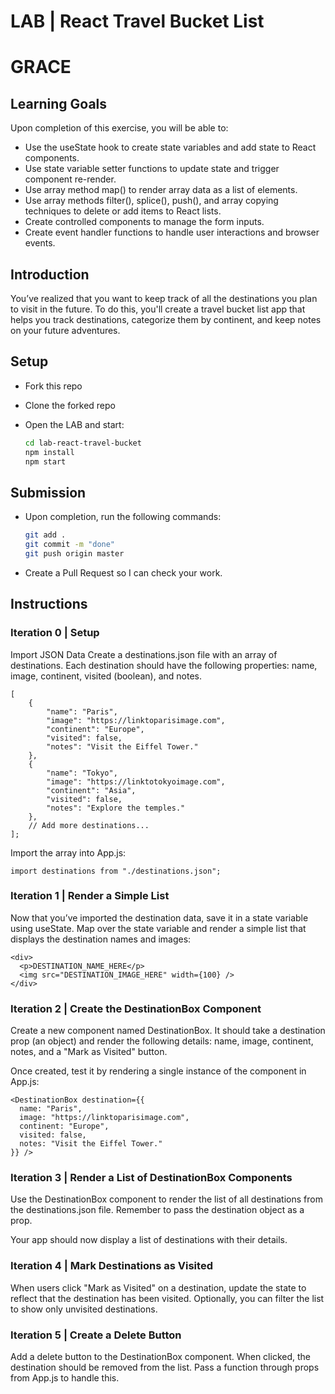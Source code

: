 # LAB | React Travel Bucket List
# GRACE

## Learning Goals

Upon completion of this exercise, you will be able to:

- Use the useState hook to create state variables and add state to React components.
- Use state variable setter functions to update state and trigger component re-render.
- Use array method map() to render array data as a list of elements.
- Use array methods filter(), splice(), push(), and array copying techniques to delete or add items to React lists.
- Create controlled components to manage the form inputs.
- Create event handler functions to handle user interactions and browser events.

## Introduction

You’ve realized that you want to keep track of all the destinations you plan to visit in the future. To do this, you'll create a travel bucket list app that helps you track destinations, categorize them by continent, and keep notes on your future adventures.

## Setup

- Fork this repo
- Clone the forked repo
- Open the LAB and start:

  ```bash
  cd lab-react-travel-bucket
  npm install
  npm start
  ```

## Submission

- Upon completion, run the following commands:

  ```bash
  git add .
  git commit -m "done"
  git push origin master

  ```

- Create a Pull Request so I can check your work.

## Instructions

### Iteration 0 | Setup

Import JSON Data
Create a destinations.json file with an array of destinations. Each destination should have the following properties: name, image, continent, visited (boolean), and notes.

```
[
    {
        "name": "Paris",
        "image": "https://linktoparisimage.com",
        "continent": "Europe",
        "visited": false,
        "notes": "Visit the Eiffel Tower."
    },
    {
        "name": "Tokyo",
        "image": "https://linktotokyoimage.com",
        "continent": "Asia",
        "visited": false,
        "notes": "Explore the temples."
    },
    // Add more destinations...
];
```

Import the array into App.js:

`import destinations from "./destinations.json";`

### Iteration 1 | Render a Simple List

Now that you’ve imported the destination data, save it in a state variable using useState. Map over the state variable and render a simple list that displays the destination names and images:

```
<div>
  <p>DESTINATION_NAME_HERE</p>
  <img src="DESTINATION_IMAGE_HERE" width={100} />
</div>
```

### Iteration 2 | Create the DestinationBox Component

Create a new component named DestinationBox. It should take a destination prop (an object) and render the following details: name, image, continent, notes, and a "Mark as Visited" button.

Once created, test it by rendering a single instance of the component in App.js:

```
<DestinationBox destination={{
  name: "Paris",
  image: "https://linktoparisimage.com",
  continent: "Europe",
  visited: false,
  notes: "Visit the Eiffel Tower."
}} />
```

### Iteration 3 | Render a List of DestinationBox Components

Use the DestinationBox component to render the list of all destinations from the destinations.json file. Remember to pass the destination object as a prop.

Your app should now display a list of destinations with their details.

### Iteration 4 | Mark Destinations as Visited

When users click "Mark as Visited" on a destination, update the state to reflect that the destination has been visited. Optionally, you can filter the list to show only unvisited destinations.

### Iteration 5 | Create a Delete Button

Add a delete button to the DestinationBox component. When clicked, the destination should be removed from the list. Pass a function through props from App.js to handle this.